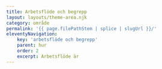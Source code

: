 ```yaml
---
title: Arbetsflöde och begrepp
layout: layouts/theme-area.njk
category: område
permalink: '{{ page.filePathStem | splice | slugUrl }}/'
eleventyNavigation:
    key: 'arbetsflöde och begrepp'
    parent: hur
    order: 2
    excerpt: Arbetsflöde är
---
```

